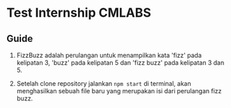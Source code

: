# Test Internship CMLABS

## Guide

  1. FizzBuzz adalah perulangan untuk menampilkan kata 'fizz' pada kelipatan 3, 'buzz' pada kelipatan 5 dan 'fizz buzz' pada kelipatan 3 dan 5.

  2. Setelah clone repository jalankan `npm start` di terminal, akan menghasilkan sebuah file baru yang merupakan isi dari perulangan fizz buzz.
